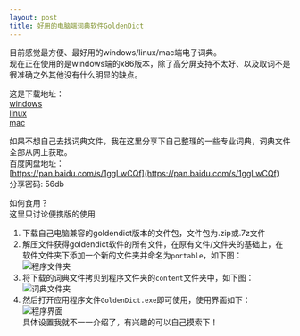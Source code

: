 ```yaml
---
layout: post
title: 好用的电脑端词典软件GoldenDict
---
```


目前感觉最方便、最好用的windows/linux/mac端电子词典。  
现在正在使用的是windows端的x86版本，除了高分屏支持不太好、以及取词不是很准确之外其他没有什么明显的缺点。  

<!--more-->

这是下载地址：  
[windows](https://github.com/goldendict/goldendict/wiki/Early-Access-Builds-for-Windows)  
[linux](https://github.com/goldendict/goldendict/wiki/Early-Access-Builds-for-Linux-Portable)  
[mac](https://github.com/goldendict/goldendict/wiki/Early-Access-Builds-for-Mac-OS-X)  

如果不想自己去找词典文件，我在这里分享下自己整理的一些专业词典，词典文件全部从网上获取。  
百度网盘地址：  
[https://pan.baidu.com/s/1ggLwCQf](https://pan.baidu.com/s/1ggLwCQf)  
分享密码: 56db  

如何食用？  
这里只讨论便携版的使用  

1. 下载自己电脑兼容的goldendict版本的文件包，文件包为.zip或.7z文件  
2. 解压文件获得goldendict软件的所有文件，在原有文件/文件夹的基础上，在软件文件夹下添加一个新的文件夹并命名为`portable`，如下图：  
![程序文件夹](http://7xqrll.com1.z0.glb.clouddn.com/2018004-goldendict%E6%96%87%E4%BB%B6%E5%A4%B9.png)  
3. 将下载的词典文件拷贝到程序文件夹的`content`文件夹中，如下图：  
![词典文件夹](http://7xqrll.com1.z0.glb.clouddn.com/2018004-%E8%AF%8D%E5%85%B8.png)  
4. 然后打开应用程序文件`GoldenDict.exe`即可使用，使用界面如下：  
![程序界面](http://7xqrll.com1.z0.glb.clouddn.com/2018004-%E7%A8%8B%E5%BA%8F%E7%95%8C%E9%9D%A2.png)  
具体设置我就不一一介绍了，有兴趣的可以自己摸索下！
